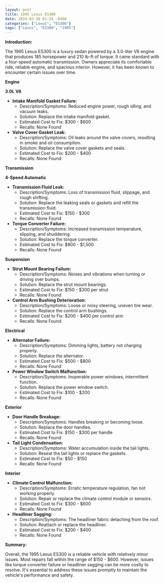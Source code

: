 ```yaml
---
layout: post
title: 1995 Lexus ES300
date: 2024-03-30 01:24 -0400
categories: ["Lexus", "ES300"]
tags: ["Lexus", "ES300", "1995"]
---
```

**Introduction:**

The 1995 Lexus ES300 is a luxury sedan powered by a 3.0-liter V6 engine that produces 185 horsepower and 210 lb-ft of torque. It came standard with a four-speed automatic transmission. Owners appreciate its comfortable ride, reliable engine, and spacious interior. However, it has been known to encounter certain issues over time.

**Engine**

**3.0L V6**

* **Intake Manifold Gasket Failure:**
    * Description/Symptoms: Reduced engine power, rough idling, and vacuum leaks.
    * Solution: Replace the intake manifold gasket.
    * Estimated Cost to Fix: $300 - $600
    * Recalls: None Found
* **Valve Cover Gasket Leak:**
    * Description/Symptoms: Oil leaks around the valve covers, resulting in smoke and oil consumption.
    * Solution: Replace the valve cover gaskets and seals.
    * Estimated Cost to Fix: $200 - $400
    * Recalls: None Found

**Transmission**

**4-Speed Automatic**

* **Transmission Fluid Leak:**
    * Description/Symptoms: Loss of transmission fluid, slippage, and rough shifting.
    * Solution: Replace the leaking seals or gaskets and refill the transmission fluid.
    * Estimated Cost to Fix: $150 - $300
    * Recalls: None Found
* **Torque Converter Failure:**
    * Description/Symptoms: Increased transmission temperature, slipping, and shuddering.
    * Solution: Replace the torque converter.
    * Estimated Cost to Fix: $800 - $1,500
    * Recalls: None Found

**Suspension**

* **Strut Mount Bearing Failure:**
    * Description/Symptoms: Noises and vibrations when turning or driving over bumps.
    * Solution: Replace the strut mount bearings.
    * Estimated Cost to Fix: $150 - $300 per strut
    * Recalls: None Found
* **Control Arm Bushing Deterioration:**
    * Description/Symptoms: Loose or noisy steering, uneven tire wear.
    * Solution: Replace the control arm bushings.
    * Estimated Cost to Fix: $200 - $400 per control arm
    * Recalls: None Found

**Electrical**

* **Alternator Failure:**
    * Description/Symptoms: Dimming lights, battery not charging properly.
    * Solution: Replace the alternator.
    * Estimated Cost to Fix: $500 - $800
    * Recalls: None Found
* **Power Window Switch Malfunction:**
    * Description/Symptoms: Inoperable power windows, intermittent function.
    * Solution: Replace the power window switch.
    * Estimated Cost to Fix: $100 - $200
    * Recalls: None Found

**Exterior**

* **Door Handle Breakage:**
    * Description/Symptoms: Handles breaking or becoming loose.
    * Solution: Replace the door handles.
    * Estimated Cost to Fix: $150 - $300 per handle
    * Recalls: None Found
* **Tail Light Condensation:**
    * Description/Symptoms: Water accumulation inside the tail lights.
    * Solution: Reseat the tail lights or replace the gaskets.
    * Estimated Cost to Fix: $50 - $150
    * Recalls: None Found

**Interior**

* **Climate Control Malfunction:**
    * Description/Symptoms: Erratic temperature regulation, fan not working properly.
    * Solution: Repair or replace the climate control module or sensors.
    * Estimated Cost to Fix: $300 - $600
    * Recalls: None Found
* **Headliner Sagging:**
    * Description/Symptoms: The headliner fabric detaching from the roof.
    * Solution: Reattach or replace the headliner.
    * Estimated Cost to Fix: $200 - $400
    * Recalls: None Found

**Summary:**

Overall, the 1995 Lexus ES300 is a reliable vehicle with relatively minor issues. Most repairs fall within the range of $150 - $600. However, issues like torque converter failure or headliner sagging can be more costly to resolve. It's essential to address these issues promptly to maintain the vehicle's performance and safety.
